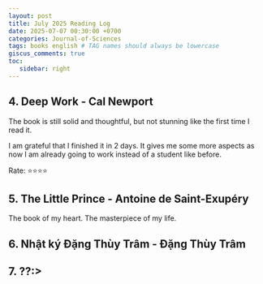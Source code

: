 ```yaml
---
layout: post
title: July 2025 Reading Log
date: 2025-07-07 00:30:00 +0700
categories: Journal-of-Sciences
tags: books english # TAG names should always be lowercase
giscus_comments: true
toc:
   sidebar: right
---
```




## 4. Deep Work - Cal Newport

The book is still solid and thoughtful, but not stunning like the first time I read it.

I am grateful that I finished it in 2 days. It gives me some more aspects as now I am already going to work instead of a student like before.

Rate: :star::star::star::star:

## 5. The Little Prince - 	Antoine de Saint-Exupéry

The book of my heart. The masterpiece of my life.

## 6. Nhật ký Đặng Thùy Trâm - Đặng Thùy Trâm 

## 7. ??:>
